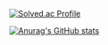 [![Solved.ac Profile](http://mazassumnida.wtf/api/generate_badge?boj=lee_seulbi)](https://solved.ac/lee_seulbi)

[![Anurag's GitHub stats](https://github-readme-stats.vercel.app/api?username=Hyeonsoek)](https://github.com/anuraghazra/github-readme-stats)
